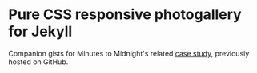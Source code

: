 # Pure CSS responsive photogallery for Jekyll

Companion gists for Minutes to Midnight's related [case study](https://minutestomidnight.co.uk/projects/web-design/responsive-photogallery-carousel/), previously hosted on GitHub.